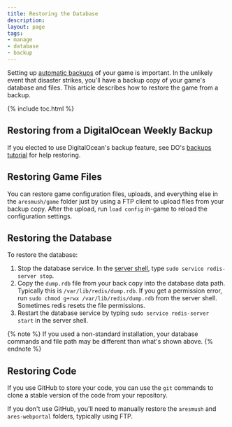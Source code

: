 ```yaml
---
title: Restoring the Database
description: 
layout: page
tags:
- manage
- database
- backup
---
```


Setting up [automatic backups](/tutorials/manage/backups.html) of your game is important.  In the unlikely event that disaster strikes, you'll have a backup copy of your game's database and files. This article describes how to restore the game from a backup.

{% include toc.html %}

## Restoring from a DigitalOcean Weekly Backup

If you elected to use DigitalOcean's backup feature, see DO's [backups tutorial](https://www.digitalocean.com/community/tutorials/an-introduction-to-digitalocean-backups) for help restoring.

## Restoring Game Files

You can restore game configuration files, uploads, and everything else in the `aresmush/game` folder just by using a FTP client to upload files from your backup copy.  After the upload, run `load config` in-game to reload the configuration settings.

## Restoring the Database

To restore the database:

1. Stop the database service.  In the [server shell](/tutorials/install/server-shell.html), type `sudo service redis-server stop`.
2. Copy the `dump.rdb` file from your back copy into the database data path.  Typically this is `/var/lib/redis/dump.rdb`.  If you get a permission error, run `sudo chmod g+rwx /var/lib/redis/dump.rdb` from the server shell.  Sometimes redis resets the file permissions.
3. Restart the database service by typing `sudo service redis-server start` in the server shell.

{% note %} 
If you used a non-standard installation, your database commands and file path may be different than what's shown above.
{% endnote %}

## Restoring Code

If you use GitHub to store your code, you can use the `git` commands to clone a stable version of the code from your repository.

If you don't use GitHub, you'll need to manually restore the `aresmush` and `ares-webportal` folders, typically using FTP.